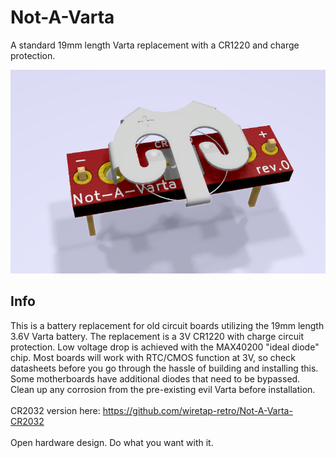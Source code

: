 # Not-A-Varta
A standard 19mm length Varta replacement with a CR1220 and charge protection.

![pic](pic.png)

## Info
This is a battery replacement for old circuit boards utilizing the 19mm length 3.6V Varta battery. The replacement is a 3V CR1220 with charge circuit protection. Low voltage drop is achieved with the MAX40200 "ideal diode" chip. Most boards will work with RTC/CMOS function at 3V, so check datasheets before you go through the hassle of building and installing this. Some motherboards have additional diodes that need to be bypassed. Clean up any corrosion from the pre-existing evil Varta before installation.
\
\
CR2032 version here: https://github.com/wiretap-retro/Not-A-Varta-CR2032
\
\
Open hardware design. Do what you want with it.
